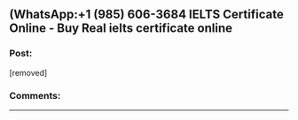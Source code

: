 ## (WhatsApp:+1 (985) 606-3684 IELTS Certificate Online - Buy Real ielts certificate online

### Post:

[removed]

### Comments:

---

